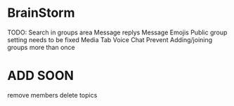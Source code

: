# BrainStorm
TODO:
Search in groups area
Message replys
Message Emojis
Public group setting needs to be fixed
Media Tab
Voice Chat
Prevent Adding/joining groups more than once

# ADD SOON
remove members 
delete topics 